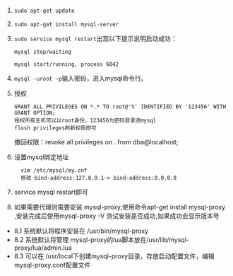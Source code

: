 1.    `sudo apt-get update`

2.  `sudo apt-get install mysql-server`

3.  `sudo service mysql restart`出现以下提示说明启动成功：
        
        mysql stop/waiting
        
        mysql start/running, process 6042
        
4.    `mysql -uroot -p`输入密码，进入mysql命令行。

5.    授权
    
          GRANT ALL PRIVILEGES ON *.* TO root@'%' IDENTIFIED BY '123456' WITH GRANT OPTION;
          授权所有主机可以以root身份，123456为密码登录进mysql
          flush privileges刷新权限即可
           
      撤回权限：revoke all privileges on *.* from dba@localhost;     
           
6.  设置mysql绑定地址
    
          vim /etc/mysql/my.cnf
          修改 bind-address:127.0.0.1-> bind-address:0.0.0.0
    
7. service mysql restart即可

8. 如果需要代理则需要安装 mysql-proxy,使用命令apt-get install mysql-proxy ,安装完成后使用mysql-proxy -V 测试安装是否成功,如果成功会显示版本号

* 8.1 系统默认将程序安装在 /usr/bin/mysql-proxy  
* 8.2 系统默认将管理 mysql-proxy的lua脚本放在/usr/lib/mysql-proxy/lua/admin.lua  
* 8.3 可以在 /usr/local下创建mysql-proxy目录，存放启动配置文件，编辑 mysql-proxy.conf配置文件 
        
       
        

